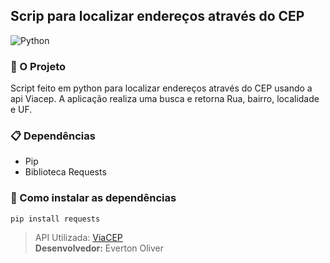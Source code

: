 ﻿## Scrip para localizar endereços através do CEP

![Python](https://www.python.org/static/img/python-logo@2x.png)
### :snake: O Projeto
Script feito em python para localizar endereços através do CEP usando a api Viacep. A aplicação realiza uma busca e retorna Rua, bairro, localidade e UF.
### :clipboard: Dependências
* Pip
* Biblioteca Requests

### :rocket: Como instalar as dependências
```
pip install requests
```
>API Utilizada: [ViaCEP](https://viacep.com.br/) <br>
**Desenvolvedor:** Everton Oliver
